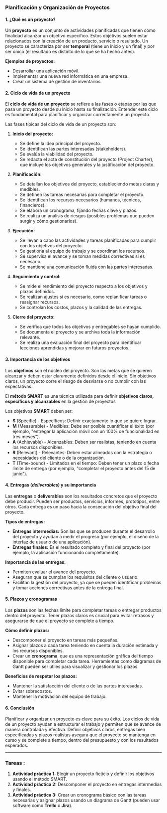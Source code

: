 ### Planificación y Organización de Proyectos

#### 1. ¿Qué es un proyecto?

Un **proyecto** es un conjunto de actividades planificadas que tienen como finalidad alcanzar un objetivo específico. Estos objetivos suelen estar relacionados con la creación de un producto, servicio o resultado. Un proyecto se caracteriza por ser **temporal** (tiene un inicio y un final) y por ser único (el resultado es distinto de lo que se ha hecho antes).

**Ejemplos de proyectos:**

- Desarrollar una aplicación móvil.
- Implementar una nueva red informática en una empresa.
- Crear un sistema de gestión de inventarios.

#### 2. Ciclo de vida de un proyecto

El **ciclo de vida de un proyecto** se refiere a las fases o etapas por las que pasa un proyecto desde su inicio hasta su finalización. Entender este ciclo es fundamental para planificar y organizar correctamente un proyecto.

Las fases típicas del ciclo de vida de un proyecto son:

1. **Inicio del proyecto:**    
    - Se define la idea principal del proyecto.
    - Se identifican las partes interesadas (stakeholders).
    - Se evalúa la viabilidad del proyecto.
    - Se redacta el acta de constitución del proyecto (Project Charter), que incluye los objetivos generales y la justificación del proyecto.
    
1. **Planificación:**    
    - Se detallan los objetivos del proyecto, estableciendo metas claras y medibles.
    - Se definen las tareas necesarias para completar el proyecto.
    - Se identifican los recursos necesarios (humanos, técnicos, financieros).
    - Se elabora un cronograma, fijando fechas clave y plazos.
    - Se realiza un análisis de riesgos (posibles problemas que pueden surgir y cómo gestionarlos).
    
1. **Ejecución:**    
    - Se llevan a cabo las actividades y tareas planificadas para cumplir con los objetivos del proyecto.
    - Se gestiona al equipo de trabajo y se coordinan los recursos.
    - Se supervisa el avance y se toman medidas correctivas si es necesario.
    - Se mantiene una comunicación fluida con las partes interesadas.
    
1. **Seguimiento y control:**    
    - Se mide el rendimiento del proyecto respecto a los objetivos y plazos definidos.
    - Se realizan ajustes si es necesario, como replanificar tareas o reasignar recursos.
    - Se controlan los costos, plazos y la calidad de las entregas.
    
1. **Cierre del proyecto:**
    - Se verifica que todos los objetivos y entregables se hayan cumplido.
    - Se documenta el proyecto y se archiva toda la información relevante.
    - Se realiza una evaluación final del proyecto para identificar lecciones aprendidas y mejorar en futuros proyectos.

#### 3. Importancia de los objetivos

Los **objetivos** son el núcleo del proyecto. Son las metas que se quieren alcanzar y deben estar claramente definidos desde el inicio. Sin objetivos claros, un proyecto corre el riesgo de desviarse o no cumplir con las expectativas.

El **método SMART** es una técnica utilizada para definir **objetivos claros, específicos y alcanzables** en la gestión de proyectos

Los objetivos **SMART** deben ser:

- **S** (Specific) - Específicos: Definir exactamente lo que se quiere lograr.
- **M** (Measurable) - Medibles: Debe ser posible cuantificar el éxito (por ejemplo, "entregar la aplicación móvil con un 100% de funcionalidad en tres meses").
- **A** (Achievable) - Alcanzables: Deben ser realistas, teniendo en cuenta los recursos disponibles.
- **R** (Relevant) - Relevantes: Deben estar alineados con la estrategia o necesidades del cliente o de la organización.
- **T** (Time-bound) - Limitados en el tiempo: Deben tener un plazo o fecha límite de entrega (por ejemplo, "completar el proyecto antes del 15 de junio").

#### 4. Entregas (*deliverables*) y su importancia

Las **entregas** o **deliverables** son los resultados concretos que el proyecto debe producir. Pueden ser productos, servicios, informes, prototipos, entre otros. Cada entrega es un paso hacia la consecución del objetivo final del proyecto.

**Tipos de entregas:**

- **Entregas intermedias:** Son las que se producen durante el desarrollo del proyecto y ayudan a medir el progreso (por ejemplo, el diseño de la interfaz de usuario de una aplicación).
- **Entregas finales:** Es el resultado completo y final del proyecto (por ejemplo, la aplicación funcionando completamente).

**Importancia de las entregas:**

- Permiten evaluar el avance del proyecto.
- Aseguran que se cumplan los requisitos del cliente o usuario.
- Facilitan la gestión del proyecto, ya que se pueden identificar problemas y tomar acciones correctivas antes de la entrega final.

#### 5. Plazos y cronogramas

Los **plazos** son las fechas límite para completar tareas o entregar productos dentro del proyecto. Tener plazos claros es crucial para evitar retrasos y asegurarse de que el proyecto se complete a tiempo.

**Cómo definir plazos:**

- Descomponer el proyecto en tareas más pequeñas.
- Asignar plazos a cada tarea teniendo en cuenta la duración estimada y los recursos disponibles.
- Crear un **cronograma**, que es una representación gráfica del tiempo disponible para completar cada tarea. Herramientas como diagramas de Gantt pueden ser útiles para visualizar y gestionar los plazos.

**Beneficios de respetar los plazos:**

- Mantener la satisfacción del cliente o de las partes interesadas.
- Evitar sobrecostos.
- Mantener la motivación del equipo de trabajo.

#### 6. Conclusión

Planificar y organizar un proyecto es clave para su éxito. Los ciclos de vida de un proyecto ayudan a estructurar el trabajo y permiten que se avance de manera controlada y efectiva. Definir objetivos claros, entregas bien especificadas y plazos realistas asegura que el proyecto se mantenga en curso y se complete a tiempo, dentro del presupuesto y con los resultados esperados.

---

### Tareas :

1. **Actividad práctica 1:** Elegir un proyecto ficticio y definir los objetivos usando el método SMART.
2. **Actividad práctica 2:** Descomponer el proyecto en entregas intermedias y finales.
3. **Actividad práctica 3:** Crear un cronograma básico con las tareas necesarias y asignar plazos usando un diagrama de Gantt (pueden usar software como **Trello** o **Jira**).

